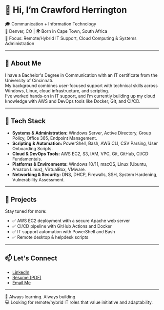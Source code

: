 # 👋 Hi, I’m Crawford Herrington

🎓 Communication + Information Technology  
📍 Denver, CO | 🌍 Born in Cape Town, South Africa  
🎯 Focus: Remote/Hybrid IT Support, Cloud Computing & Systems Administration  

---

## 🚀 About Me

I have a Bachelor's Degree in Communication with an IT certificate from the University of Cincinnati.  
My background combines user-focused support with technical skills across Windows, Linux, cloud infrastructure, and scripting.  
I’ve worked hands-on in IT support, and I’m currently building up my cloud knowledge with AWS and DevOps tools like Docker, Git, and CI/CD.

---

## 🧰 Tech Stack

- **Systems & Administration:** Windows Server, Active Directory, Group Policy, Office 365, Endpoint Management.
- **Scripting & Automation:** PowerShell, Bash, AWS CLI, CSV Parsing, User Onboarding Scripts.
- **Cloud & DevOps Tools:** AWS EC2, S3, IAM, VPC, Git, GitHub, CI/CD Fundamentals.
- **Platforms & Environments:** Windows 10/11, macOS, Linux (Ubuntu, Amazon Linux), VirtualBox, VMware.
- **Networking & Security:** DNS, DHCP, Firewalls, SSH, System Hardening, Vulnerability Assessment.

---

## 📁 Projects

Stay tuned for more:
- ✅ AWS EC2 deployment with a secure Apache web server  
- ✅ CI/CD pipeline with GitHub Actions and Docker  
- ✅ IT support automation with PowerShell and Bash  
- ✅ Remote desktop & helpdesk scripts  

---

## 📫 Let's Connect

- [LinkedIn](https://www.linkedin.com/in/crawfordherrington)
- [Resume (PDF)](https://docs.google.com/document/d/e/2PACX-1vTku8UUAHUlfHyI8xIxx3nH1m5OSVmXVpDWYxSJAIqh87LRJr7KjEohcO688sRh94D0vO-CSdh-onXG/export?format=pdf)
- [Email Me](mailto:crawfordherrington@gmail.com)

---

🧠 Always learning. Always building.  
💻 Looking for remote/hybrid IT roles that value initiative and adaptability.
